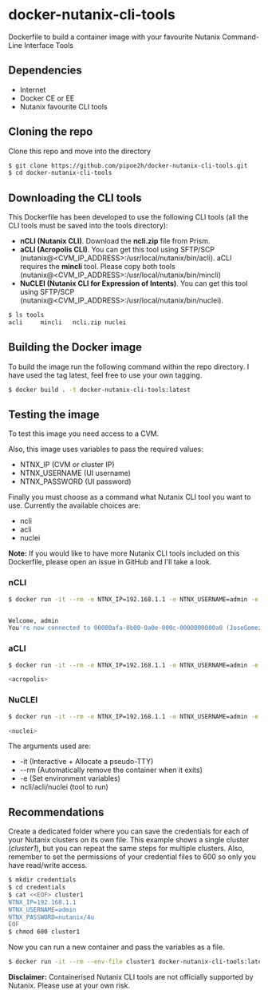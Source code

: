 # docker-nutanix-cli-tools
Dockerfile to build a container image with your favourite Nutanix Command-Line Interface Tools

## Dependencies
- Internet
- Docker CE or EE
- Nutanix favourite CLI tools

## Cloning the repo
Clone this repo and move into the directory
```bash
$ git clone https://github.com/pipoe2h/docker-nutanix-cli-tools.git
$ cd docker-nutanix-cli-tools
```

## Downloading the CLI tools
This Dockerfile has been developed to use the following CLI tools (all the CLI tools must be saved into the tools directory):
- **nCLI (Nutanix CLI)**. Download the **ncli.zip** file from Prism.
- **aCLI (Acropolis CLI)**. You can get this tool using SFTP/SCP (nutanix@<CVM_IP_ADDRESS>:/usr/local/nutanix/bin/acli). aCLI requires the **mincli** tool. Please copy both tools (nutanix@<CVM_IP_ADDRESS>:/usr/local/nutanix/bin/mincli)
- **NuCLEI (Nutanix CLI for Expression of Intents)**. You can get this tool using SFTP/SCP (nutanix@<CVM_IP_ADDRESS>:/usr/local/nutanix/bin/nuclei).

```bash
$ ls tools
acli     mincli   ncli.zip nuclei
```

## Building the Docker image
To build the image run the following command within the repo directory. I have used the tag latest, feel free to use your own tagging.

```bash
$ docker build . -t docker-nutanix-cli-tools:latest
```

## Testing the image
To test this image you need access to a CVM.

Also, this image uses variables to pass the required values:
- NTNX_IP (CVM or cluster IP)
- NTNX_USERNAME (UI username)
- NTNX_PASSWORD (UI password)

Finally you must choose as a command what Nutanix CLI tool you want to use. Currently the available choices are:
- ncli
- acli
- nuclei

**Note:** If you would like to have more Nutanix CLI tools included on this Dockerfile, please open an issue in GitHub and I'll take a look.

### nCLI
```bash
$ docker run -it --rm -e NTNX_IP=192.168.1.1 -e NTNX_USERNAME=admin -e NTNX_PASSWORD=nutanix/4u docker-nutanix-cli-tools:latest ncli


Welcome, admin
You're now connected to 00000afa-0b00-0a0e-000c-0000000000a0 (JoseGomez.io) at 192.168.1.1
```

### aCLI
```bash
$ docker run -it --rm -e NTNX_IP=192.168.1.1 -e NTNX_USERNAME=admin -e NTNX_PASSWORD=nutanix/4u docker-nutanix-cli-tools:latest acli

<acropolis>
```

### NuCLEI
```bash
$ docker run -it --rm -e NTNX_IP=192.168.1.1 -e NTNX_USERNAME=admin -e NTNX_PASSWORD=nutanix/4u docker-nutanix-cli-tools:latest nuclei

<nuclei>
```

The arguments used are:
- -it (Interactive + Allocate a pseudo-TTY)
- --rm (Automatically remove the container when it exits)
- -e (Set environment variables)
- ncli/acli/nuclei (tool to run)

## Recommendations
Create a dedicated folder where you can save the credentials for each of your Nutanix clusters on its own file. This example shows a single cluster (*cluster1*), but you can repeat the same steps for multiple clusters. Also, remember to set the permissions of your credential files to 600 so only you have read/write access.

```bash
$ mkdir credentials
$ cd credentials
$ cat <<EOF> cluster1
NTNX_IP=192.168.1.1
NTNX_USERNAME=admin
NTNX_PASSWORD=nutanix/4u
EOF
$ chmod 600 cluster1
```

Now you can run a new container and pass the variables as a file.
```bash
$ docker run -it --rm --env-file cluster1 docker-nutanix-cli-tools:latest <ncli/acli/nuclei>
```

**Disclaimer:** Containerised Nutanix CLI tools are not officially supported by Nutanix. Please use at your own risk.